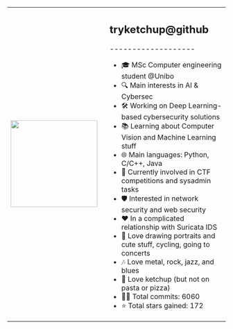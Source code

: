 <table>
  <tr>
    <!-- Left: Image -->
    <td>
      <img src="https://github.com/user-attachments/assets/3a4b254f-6a26-478b-b084-f9272d324c80" width="200">
    </td>
    <!-- Right: Text -->
    <td style="vertical-align: top; padding-left: 20px;">
      <h2>tryketchup@github</h2>
      <p>-------------------</p>
      <ul>
        <li>🎓 MSc Computer engineering student @Unibo</li>
        <li>🔍 Main interests in AI & Cybersec</li>
        <li>🛠 Working on Deep Learning-based cybersecurity solutions</li>
        <li>📚 Learning about Computer Vision and Machine Learning stuff</li>
        <li>🌐 Main languages: Python, C/C++, Java</li>
        <li>🚩 Currently involved in CTF competitions and sysadmin tasks</li>
        <li>🛡️ Interested in network security and web security</li>
        <li>❤️ In a complicated relationship with Suricata IDS</li>
        <li>🎨 Love drawing portraits and cute stuff, cycling, going to concerts</li>
        <li>🎶 Love metal, rock, jazz, and blues</li>
        <li>🍅 Love ketchup (but not on pasta or pizza)</li>
        <li>👨‍💻 Total commits: 6060</li>
        <li>⭐ Total stars gained: 172</li>
      </ul>
    </td>
  </tr>
</table>
